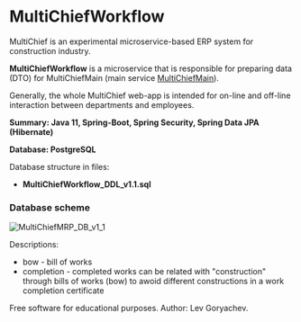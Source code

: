 # MultiChiefWorkflow
<p>MultiChief is an experimental microservice-based ERP system for construction industry. <p/>
<p><b>MultiChiefWorkflow</b> is a microservice that is responsible for preparing data (DTO) for MultiChiefMain (main service <a href="https://github.com/LevGoryachev/MultiChiefMain">MultiChiefMain</a>).</p> 
<p>Generally, the whole MultiChief web-app is intended for on-line and off-line interaction between departments and employees.</p>
<p><b>Summary: Java 11, Spring-Boot, Spring Security, Spring Data JPA (Hibernate)</b></p>
<p><b>Database: PostgreSQL</b></p>

<p>Database structure in files:</p>
<ul>
<li><b>MultiChiefWorkflow_DDL_v1.1.sql</b></li>
</ul>

<h3>Database scheme</h3>

![MultiChiefMRP_DB_v1_1](https://user-images.githubusercontent.com/61917893/135180107-8bce0b15-a7ba-4c82-b900-2598669bf85e.jpg)


<p>Descriptions:</p>

<ul>
<li>bow - bill of works</li>
<li>completion - completed works can be related with "construction" through bills of works (bow) to awoid different constructions in a work completion certificate</li>
</ul>

<p>Free software for educational purposes. Author: Lev Goryachev.</p>
